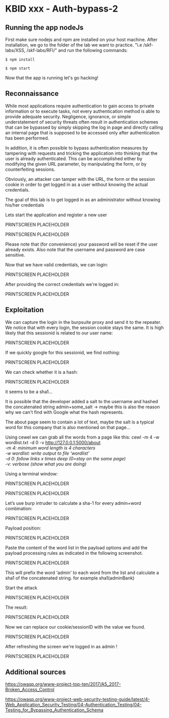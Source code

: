 # KBID xxx - Auth-bypass-2

## Running the app nodeJs

First make sure nodejs and npm are installed on your host machine.
After installation, we go to the folder of the lab we want to practice.
"i.e /skf-labs/XSS, /skf-labs/RFI/" and run the following commands:

```
$ npm install
```

```
$ npm start
```

Now that the app is running let's go hacking!

## Reconnaissance

While most applications require authentication to gain access to private information or to execute tasks, not every authentication method is able to provide adequate security. Negligence, ignorance, or simple understatement of security threats often result in authentication schemes that can be bypassed by simply skipping the log in page and directly calling an internal page that is supposed to be accessed only after authentication has been performed.

In addition, it is often possible to bypass authentication measures by tampering with requests and tricking the application into thinking that the user is already authenticated. This can be accomplished either by modifying the given URL parameter, by manipulating the form, or by counterfeiting sessions.

Obviously, an attacker can tamper with the URL, the form or the session cookie in order to get logged in as a user without knowing the actual credentials.

The goal of this lab is to get logged in as an administrator without knowing his/her credentials

Lets start the application and register a new user

PRINTSCREEN PLACEHOLDER

PRINTSCREEN PLACEHOLDER

Please note that (for convenience) your password will be reset if the user already exists.
Also note that the username and password are case sensitive.

Now that we have valid credentials, we can login:

PRINTSCREEN PLACEHOLDER

After providing the correct credentials we're logged in:

PRINTSCREEN PLACEHOLDER

## Exploitation

We can capture the login in the burpsuite proxy and send it to the repeater. We notice that with every login, the session cookie stays the same. It is high likely that this sessionid is related to our user name:

PRINTSCREEN PLACEHOLDER

If we quickly google for this sessionid, we find nothing:

PRINTSCREEN PLACEHOLDER

We can check whether it is a hash:

PRINTSCREEN PLACEHOLDER

it seems to be a sha1...

It is possible that the developer added a salt to the username and hashed the concatenated string
admin+some_salt
-> maybe this is also the reason why we can't find with Google what the hash represents.

The about page seem to contain a lot of text, maybe the salt is a typical word for this company that is also mentioned on that page…

Using cewel we can grab all the words from a page like this:
cewl -m 4 -w wordlist.txt -d 0 -v http://127.0.0.1:5000/about</br>
<I>-m 4: minimum word length is 4 characters</br>
-w wordlist: write output to file ‘wordlist’</br>
-d 0: follow links x times deep (0=stay on the same page)</br>
-v: verbose (show what you are doing)</br></I>

Using a terminal window:

PRINTSCREEN PLACEHOLDER

PRINTSCREEN PLACEHOLDER

Let’s use burp intruder to calculate a sha-1 for every admin+word combination:

PRINTSCREEN PLACEHOLDER

Payload position:

PRINTSCREEN PLACEHOLDER

Paste the content of the word list in the payload options and add the payload processing rules as indicated in the following screenshot.

PRINTSCREEN PLACEHOLDER

This will prefix the word 'admin' to each word from the list and calculate a sha1 of the concatenated string.
for example sha1(adminBank)

Start the attack

PRINTSCREEN PLACEHOLDER

The result:

PRINTSCREEN PLACEHOLDER

Now we can replace our cookie/sessionID with the value we found.

PRINTSCREEN PLACEHOLDER

After refreshing the screen we're logged in as admin !

PRINTSCREEN PLACEHOLDER

## Additional sources

https://owasp.org/www-project-top-ten/2017/A5_2017-Broken_Access_Control

https://owasp.org/www-project-web-security-testing-guide/latest/4-Web_Application_Security_Testing/04-Authentication_Testing/04-Testing_for_Bypassing_Authentication_Schema
